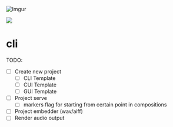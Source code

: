 ![Imgur](https://i.imgur.com/m4yuh20.png)

![](https://github.com/gocomu/cli/workflows/build/badge.svg?branch=master)
# cli

TODO:
- [ ] Create new project
  - [ ] CLI Template
  - [ ] CUI Template
  - [ ] GUI Template
- [ ] Project serve
  - [ ] markers flag for starting from certain point in compositions
- [ ] Project embedder (wav/aiff)
- [ ] Render audio output
